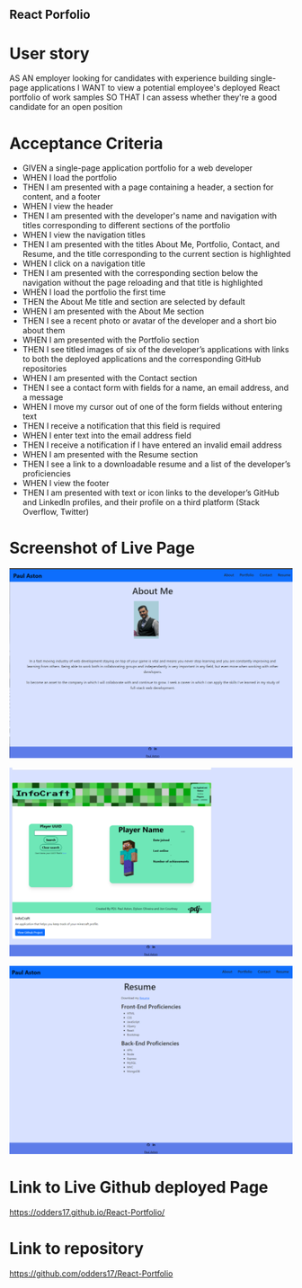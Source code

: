 ## React Porfolio

# User story 

AS AN employer looking for candidates with experience building single-page applications
I WANT to view a potential employee's deployed React portfolio of work samples
SO THAT I can assess whether they're a good candidate for an open position

# Acceptance Criteria

* GIVEN a single-page application portfolio for a web developer
* WHEN I load the portfolio
* THEN I am presented with a page containing a header, a section for content, and a footer
* WHEN I view the header
* THEN I am presented with the developer's name and navigation with titles corresponding to different sections of the portfolio
* WHEN I view the navigation titles
* THEN I am presented with the titles About Me, Portfolio, Contact, and Resume, and the title corresponding to the current section is highlighted
* WHEN I click on a navigation title
* THEN I am presented with the corresponding section below the navigation without the page reloading and that title is highlighted
* WHEN I load the portfolio the first time
* THEN the About Me title and section are selected by default
* WHEN I am presented with the About Me section
* THEN I see a recent photo or avatar of the developer and a short bio about them
* WHEN I am presented with the Portfolio section
* THEN I see titled images of six of the developer’s applications with links to both the deployed applications and the corresponding GitHub repositories
* WHEN I am presented with the Contact section
* THEN I see a contact form with fields for a name, an email address, and a message
* WHEN I move my cursor out of one of the form fields without entering text
* THEN I receive a notification that this field is required
* WHEN I enter text into the email address field
* THEN I receive a notification if I have entered an invalid email address
* WHEN I am presented with the Resume section
* THEN I see a link to a downloadable resume and a list of the developer’s proficiencies
* WHEN I view the footer
* THEN I am presented with text or icon links to the developer’s GitHub and LinkedIn profiles, and their profile on a third platform (Stack Overflow, Twitter)

# Screenshot of Live Page

![ScreenshotHomePage](./src/assets/aboutPage.png)

![ScreenshotHomePage](./src/assets/portfolioPage.png)

![ScreenshotHomePage](./src/assets/resumePage.png)


# Link to Live Github deployed Page

https://odders17.github.io/React-Portfolio/

# Link to repository

https://github.com/odders17/React-Portfolio